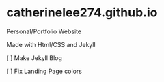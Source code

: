 # catherinelee274.github.io
Personal/Portfolio Website

Made with Html/CSS and Jekyll

[ ] Make Jekyll Blog

[ ] Fix Landing Page colors

